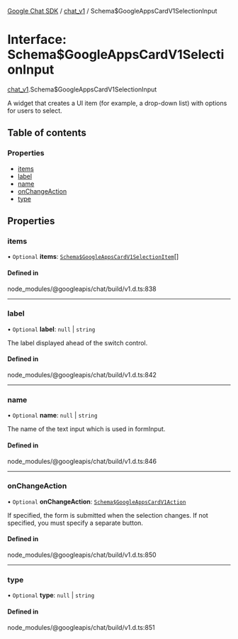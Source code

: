 [Google Chat SDK](../README.md) / [chat\_v1](../modules/chat_v1.md) / Schema$GoogleAppsCardV1SelectionInput

# Interface: Schema$GoogleAppsCardV1SelectionInput

[chat_v1](../modules/chat_v1.md).Schema$GoogleAppsCardV1SelectionInput

A widget that creates a UI item (for example, a drop-down list) with options for users to select.

## Table of contents

### Properties

- [items](chat_v1.Schema_GoogleAppsCardV1SelectionInput.md#items)
- [label](chat_v1.Schema_GoogleAppsCardV1SelectionInput.md#label)
- [name](chat_v1.Schema_GoogleAppsCardV1SelectionInput.md#name)
- [onChangeAction](chat_v1.Schema_GoogleAppsCardV1SelectionInput.md#onchangeaction)
- [type](chat_v1.Schema_GoogleAppsCardV1SelectionInput.md#type)

## Properties

### items

• `Optional` **items**: [`Schema$GoogleAppsCardV1SelectionItem`](chat_v1.Schema_GoogleAppsCardV1SelectionItem.md)[]

#### Defined in

node_modules/@googleapis/chat/build/v1.d.ts:838

___

### label

• `Optional` **label**: ``null`` \| `string`

The label displayed ahead of the switch control.

#### Defined in

node_modules/@googleapis/chat/build/v1.d.ts:842

___

### name

• `Optional` **name**: ``null`` \| `string`

The name of the text input which is used in formInput.

#### Defined in

node_modules/@googleapis/chat/build/v1.d.ts:846

___

### onChangeAction

• `Optional` **onChangeAction**: [`Schema$GoogleAppsCardV1Action`](chat_v1.Schema_GoogleAppsCardV1Action.md)

If specified, the form is submitted when the selection changes. If not specified, you must specify a separate button.

#### Defined in

node_modules/@googleapis/chat/build/v1.d.ts:850

___

### type

• `Optional` **type**: ``null`` \| `string`

#### Defined in

node_modules/@googleapis/chat/build/v1.d.ts:851
